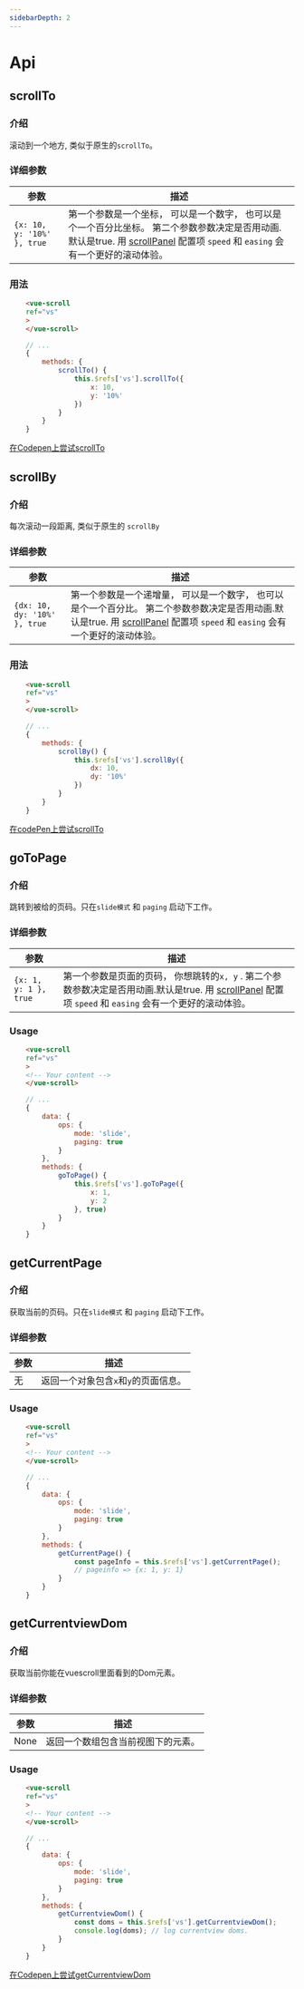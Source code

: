 ```yaml
---
sidebarDepth: 2
---
```

# Api
## scrollTo
### 介绍
滚动到一个地方, 类似于原生的`scrollTo`。
### 详细参数
参数|描述
------------|----
`{x: 10, y: '10%' }, true`|第一个参数是一个坐标， 可以是一个数字， 也可以是个一个百分比坐标。 第二个参数参数决定是否用动画.默认是true. 用 [scrollPanel](scrollPanel.html) 配置项 `speed` 和 `easing` 会有一个更好的滚动体验。
### 用法
```html
    <vue-scroll
    ref="vs"
    >
    </vue-scroll>
```
```javascript
    // ...
    {
        methods: {
            scrollTo() {
                this.$refs['vs'].scrollTo({
                    x: 10,
                    y: '10%'
                })
            }
        }
    }
```
[在Codepen上尝试scrollTo](https://codepen.io/wangyi7099/pen/MVEdWb)

## scrollBy
### 介绍
每次滚动一段距离, 类似于原生的 `scrollBy`
### 详细参数
参数|描述
------------|----
`{dx: 10, dy: '10%' }, true`|第一个参数是一个递增量， 可以是一个数字， 也可以是个一个百分比。 第二个参数参数决定是否用动画.默认是true. 用 [scrollPanel](scrollPanel.html) 配置项 `speed` 和 `easing` 会有一个更好的滚动体验。
### 用法
```html
    <vue-scroll
    ref="vs"
    >
    </vue-scroll>
```
```javascript
    // ...
    {
        methods: {
            scrollBy() {
                this.$refs['vs'].scrollBy({
                    dx: 10,
                    dy: '10%'
                })
            }
        }
    }
```
[在codePen上尝试scrollTo](https://codepen.io/wangyi7099/pen/yjaPYG)

## goToPage
### 介绍
跳转到被给的页码。只在`slide模式` 和 `paging` 启动下工作。

### 详细参数
参数|描述
------------|----
`{x: 1, y: 1 }, true`|第一个参数是页面的页码， 你想跳转的`x, y` . 第二个参数参数决定是否用动画.默认是true. 用 [scrollPanel](scrollPanel.html) 配置项 `speed` 和 `easing` 会有一个更好的滚动体验。
### Usage
```html
    <vue-scroll
    ref="vs"
    >
    <!-- Your content -->
    </vue-scroll>
```
```javascript
    // ...
    {
        data: {
            ops: {
                mode: 'slide',
                paging: true
            }
        },
        methods: {
            goToPage() {
                this.$refs['vs'].goToPage({
                    x: 1,
                    y: 2
                }, true)
            }
        }
    }
```

## getCurrentPage
### 介绍
获取当前的页码。只在`slide模式` 和 `paging` 启动下工作。
### 详细参数
参数|描述
------------|----
无 | 返回一个对象包含`x`和`y`的页面信息。
### Usage
```html
    <vue-scroll
    ref="vs"
    >
    <!-- Your content -->
    </vue-scroll>
```
```javascript
    // ...
    {
        data: {
            ops: {
                mode: 'slide',
                paging: true
            }
        },
        methods: {
            getCurrentPage() {
                const pageInfo = this.$refs['vs'].getCurrentPage();
                // pageinfo => {x: 1, y: 1}
            }
        }
    }
```

## getCurrentviewDom
### 介绍
获取当前你能在vuescroll里面看到的Dom元素。
### 详细参数
参数|描述
------------|----
None | 返回一个数组包含当前视图下的元素。
### Usage
```html
    <vue-scroll
    ref="vs"
    >
    <!-- Your content -->
    </vue-scroll>
```
```javascript
    // ...
    {
        data: {
            ops: {
                mode: 'slide',
                paging: true
            }
        },
        methods: {
            getCurrentviewDom() {
                const doms = this.$refs['vs'].getCurrentviewDom();
                console.log(doms); // log currentview doms.
            }
        }
    }
```
[在Codepen上尝试getCurrentviewDom](https://codepen.io/wangyi7099/pen/LmzJrv)